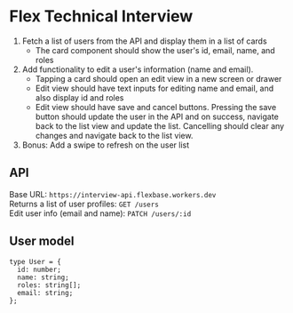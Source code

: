 # Flex Technical Interview

1. Fetch a list of users from the API and display them in a list of cards
   - The card component should show the user's id, email, name, and roles
2. Add functionality to edit a user's information (name and email).
   - Tapping a card should open an edit view in a new screen or drawer
   - Edit view should have text inputs for editing name and email, and also display id and roles
   - Edit view should have save and cancel buttons. Pressing the save button should update the user in the API and on success, navigate back to the list view and update the list. Cancelling should clear any changes and navigate back to the list view.
3. Bonus: Add a swipe to refresh on the user list

## API
Base URL: `https://interview-api.flexbase.workers.dev` \
Returns a list of user profiles: `GET /users` \
Edit user info (email and name): `PATCH /users/:id`

## User model

```
type User = {
  id: number;
  name: string;
  roles: string[];
  email: string;
};
```
